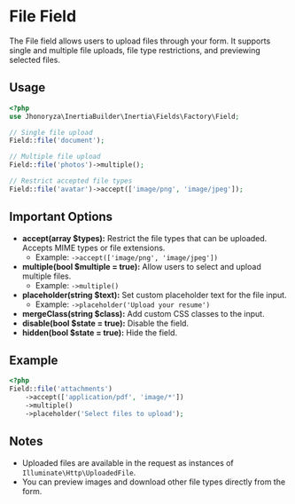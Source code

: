 # File Field

The File field allows users to upload files through your form. It supports single and multiple file uploads, file type restrictions, and previewing selected files.

## Usage

```php
<?php
use Jhonoryza\InertiaBuilder\Inertia\Fields\Factory\Field;

// Single file upload
Field::file('document');

// Multiple file upload
Field::file('photos')->multiple();

// Restrict accepted file types
Field::file('avatar')->accept(['image/png', 'image/jpeg']);
```

## Important Options

- **accept(array $types):** Restrict the file types that can be uploaded. Accepts MIME types or file extensions.
  - Example: `->accept(['image/png', 'image/jpeg'])`
- **multiple(bool $multiple = true):** Allow users to select and upload multiple files.
  - Example: `->multiple()`
- **placeholder(string $text):** Set custom placeholder text for the file input.
  - Example: `->placeholder('Upload your resume')`
- **mergeClass(string $class):** Add custom CSS classes to the input.
- **disable(bool $state = true):** Disable the field.
- **hidden(bool $state = true):** Hide the field.

## Example

```php
<?php
Field::file('attachments')
    ->accept(['application/pdf', 'image/*'])
    ->multiple()
    ->placeholder('Select files to upload');
```

## Notes

- Uploaded files are available in the request as instances of `Illuminate\Http\UploadedFile`.
- You can preview images and download other file types directly from the form.
